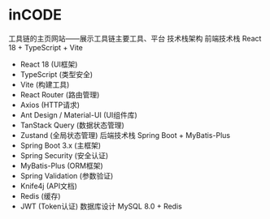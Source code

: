 # inCODE
工具链的主页网站——展示工具链主要工具、平台
技术栈架构
前端技术栈
React 18 + TypeScript + Vite
- React 18 (UI框架)
- TypeScript (类型安全)
- Vite (构建工具)
- React Router (路由管理)
- Axios (HTTP请求)
- Ant Design / Material-UI (UI组件库)
- TanStack Query (数据状态管理)
- Zustand (全局状态管理)
后端技术栈
Spring Boot + MyBatis-Plus
- Spring Boot 3.x (主框架)
- Spring Security (安全认证)
- MyBatis-Plus (ORM框架)
- Spring Validation (参数验证)
- Knife4j (API文档)
- Redis (缓存)
- JWT (Token认证)
数据库设计
MySQL 8.0 + Redis
